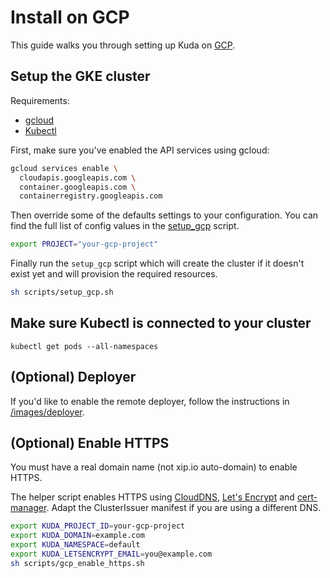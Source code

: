 # Install on GCP

This guide walks you through setting up Kuda on [GCP](https://cloud.google.com/kubernetes-engine/).

## Setup the GKE cluster

Requirements:

- [gcloud](#)
- [Kubectl](#)

First, make sure you've enabled the API services using gcloud:

```bash
gcloud services enable \
  cloudapis.googleapis.com \
  container.googleapis.com \
  containerregistry.googleapis.com
```

Then override some of the defaults settings to your configuration.
You can find the full list of config values in the [setup_gcp](/scripts/setup_gcp.sh) script.

```bash
export PROJECT="your-gcp-project"
```

Finally run the `setup_gcp` script which will create the cluster
if it doesn't exist yet and will provision the required resources.

```bash
sh scripts/setup_gcp.sh
```

## Make sure Kubectl is connected to your cluster

```
kubectl get pods --all-namespaces
```

## (Optional) Deployer

If you'd like to enable the remote deployer, follow the instructions in
[/images/deployer](/images/deployer).

## (Optional) Enable HTTPS

You must have a real domain name (not xip.io auto-domain) to enable HTTPS.

The helper script enables HTTPS using [CloudDNS](#), [Let's Encrypt](#) and [cert-manager](#). Adapt the ClusterIssuer manifest if you are using a different DNS.

```bash
export KUDA_PROJECT_ID=your-gcp-project
export KUDA_DOMAIN=example.com
export KUDA_NAMESPACE=default
export KUDA_LETSENCRYPT_EMAIL=you@example.com
sh scripts/gcp_enable_https.sh
```
